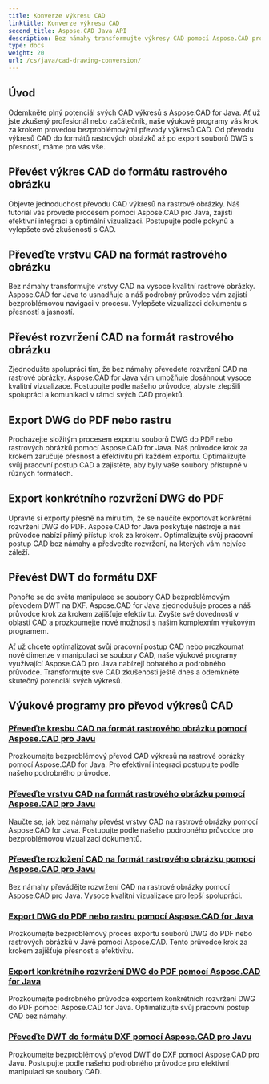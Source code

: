 ```yaml
---
title: Konverze výkresu CAD
linktitle: Konverze výkresu CAD
second_title: Aspose.CAD Java API
description: Bez námahy transformujte výkresy CAD pomocí Aspose.CAD pro Java. Naučte se přesně převádět, exportovat a optimalizovat soubory CAD pomocí našich výukových programů krok za krokem.
type: docs
weight: 20
url: /cs/java/cad-drawing-conversion/
---
```


## Úvod

Odemkněte plný potenciál svých CAD výkresů s Aspose.CAD for Java. Ať už jste zkušený profesionál nebo začátečník, naše výukové programy vás krok za krokem provedou bezproblémovými převody výkresů CAD. Od převodu výkresů CAD do formátů rastrových obrázků až po export souborů DWG s přesností, máme pro vás vše.

## Převést výkres CAD do formátu rastrového obrázku

Objevte jednoduchost převodu CAD výkresů na rastrové obrázky. Náš tutoriál vás provede procesem pomocí Aspose.CAD pro Java, zajistí efektivní integraci a optimální vizualizaci. Postupujte podle pokynů a vylepšete své zkušenosti s CAD.

## Převeďte vrstvu CAD na formát rastrového obrázku

Bez námahy transformujte vrstvy CAD na vysoce kvalitní rastrové obrázky. Aspose.CAD for Java to usnadňuje a náš podrobný průvodce vám zajistí bezproblémovou navigaci v procesu. Vylepšete vizualizaci dokumentu s přesností a jasností.

## Převést rozvržení CAD na formát rastrového obrázku

Zjednodušte spolupráci tím, že bez námahy převedete rozvržení CAD na rastrové obrázky. Aspose.CAD for Java vám umožňuje dosáhnout vysoce kvalitní vizualizace. Postupujte podle našeho průvodce, abyste zlepšili spolupráci a komunikaci v rámci svých CAD projektů.

## Export DWG do PDF nebo rastru

Procházejte složitým procesem exportu souborů DWG do PDF nebo rastrových obrázků pomocí Aspose.CAD for Java. Náš průvodce krok za krokem zaručuje přesnost a efektivitu při každém exportu. Optimalizujte svůj pracovní postup CAD a zajistěte, aby byly vaše soubory přístupné v různých formátech.

## Export konkrétního rozvržení DWG do PDF

Upravte si exporty přesně na míru tím, že se naučíte exportovat konkrétní rozvržení DWG do PDF. Aspose.CAD for Java poskytuje nástroje a náš průvodce nabízí přímý přístup krok za krokem. Optimalizujte svůj pracovní postup CAD bez námahy a předveďte rozvržení, na kterých vám nejvíce záleží.

## Převést DWT do formátu DXF

Ponořte se do světa manipulace se soubory CAD bezproblémovým převodem DWT na DXF. Aspose.CAD for Java zjednodušuje proces a náš průvodce krok za krokem zajišťuje efektivitu. Zvyšte své dovednosti v oblasti CAD a prozkoumejte nové možnosti s naším komplexním výukovým programem.

Ať už chcete optimalizovat svůj pracovní postup CAD nebo prozkoumat nové dimenze v manipulaci se soubory CAD, naše výukové programy využívající Aspose.CAD pro Java nabízejí bohatého a podrobného průvodce. Transformujte své CAD zkušenosti ještě dnes a odemkněte skutečný potenciál svých výkresů.
## Výukové programy pro převod výkresů CAD
### [Převeďte kresbu CAD na formát rastrového obrázku pomocí Aspose.CAD pro Javu](./convert-cad-drawing-to-raster-image/)
Prozkoumejte bezproblémový převod CAD výkresů na rastrové obrázky pomocí Aspose.CAD for Java. Pro efektivní integraci postupujte podle našeho podrobného průvodce.
### [Převeďte vrstvu CAD na formát rastrového obrázku pomocí Aspose.CAD pro Javu](./convert-cad-layer-to-raster-image/)
Naučte se, jak bez námahy převést vrstvy CAD na rastrové obrázky pomocí Aspose.CAD for Java. Postupujte podle našeho podrobného průvodce pro bezproblémovou vizualizaci dokumentů.
### [Převeďte rozložení CAD na formát rastrového obrázku pomocí Aspose.CAD pro Javu](./convert-cad-layout-to-raster-image/)
Bez námahy převádějte rozvržení CAD na rastrové obrázky pomocí Aspose.CAD pro Java. Vysoce kvalitní vizualizace pro lepší spolupráci.
### [Export DWG do PDF nebo rastru pomocí Aspose.CAD for Java](./export-dwg-to-pdf-or-raster/)
Prozkoumejte bezproblémový proces exportu souborů DWG do PDF nebo rastrových obrázků v Javě pomocí Aspose.CAD. Tento průvodce krok za krokem zajišťuje přesnost a efektivitu.
### [Export konkrétního rozvržení DWG do PDF pomocí Aspose.CAD for Java](./export-specific-dwg-layout-to-pdf/)
Prozkoumejte podrobného průvodce exportem konkrétních rozvržení DWG do PDF pomocí Aspose.CAD for Java. Optimalizujte svůj pracovní postup CAD bez námahy.
### [Převeďte DWT do formátu DXF pomocí Aspose.CAD pro Javu](./convert-dwt-to-dxf/)
Prozkoumejte bezproblémový převod DWT do DXF pomocí Aspose.CAD pro Javu. Postupujte podle našeho podrobného průvodce pro efektivní manipulaci se soubory CAD.
